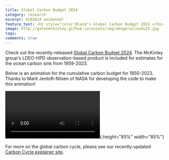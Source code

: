 ```yaml
---
title: Global Carbon Budget 2024
category: research
excerpt: GCB2024 animated!
feature_text: <h1 style="color:Black"> Global Carbon Budget 2024 </h1>
image: http://galenmckinley.github.io/assets/img/akegeraclouds23.jpg
tags: 
comments: true
---
```


Check out the recently-released [Global Carbon Budget 2024](https://essd.copernicus.org/articles/15/5301/2023/). The McKinley group's LDEO-HPD observation-based product is included for estimates for the ocean carbon sink from 1959-2023. 

Below is an animation for the cumulative carbon budget for 1850-2023. Thanks to Marit Jentoft-Nilsen of NASA for developing the code to make this animation! 

![GCB 2023 cumulative budget ]({{site.baseurl}}/assets/img/historical_carbon_budget_bar_chart_2024.mp4){:height="85%" width="85%"} 

For more on the global carbon cycle, please see our recently-updated [Carbon Cycle explainer site](https://galenmckinley.github.io/CarbonCycle/). 